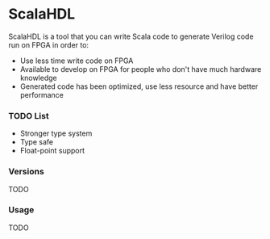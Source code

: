 # ScalaHDL
ScalaHDL is a tool that you can write Scala code to generate Verilog code run on FPGA in order to:

* Use less time write code on FPGA
* Available to develop on FPGA for people who don't have much hardware knowledge
* Generated code has been optimized, use less resource and have better performance

### TODO List

* Stronger type system
* Type safe
* Float-point support

### Versions
TODO

### Usage
TODO